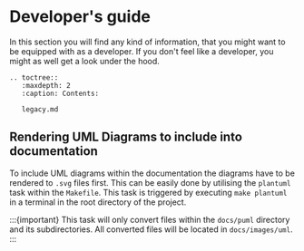 # Developer's guide

In this section you will find any kind of information, that you might want to be equipped with as a developer.
If you don't feel like a developer, you might as well get a look under the hood.

```{eval-rst}
.. toctree::
   :maxdepth: 2
   :caption: Contents:

   legacy.md
```

## Rendering UML Diagrams to include  into documentation

To include UML diagrams within the documentation the diagrams have to be rendered to `.svg` files first.
This can be easily done by utilising the `plantuml` task within the `Makefile`.
This task is triggered by executing `make plantuml` in a terminal in the root directory of the project.

:::{important} 
This task will only convert files within the `docs/puml` directory and its subdirectories. 
All converted files will be located in `docs/images/uml`.
:::